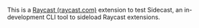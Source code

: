 This is a [Raycast (raycast.com)](https://raycast.com) extension to test Sidecast, an in-development CLI tool to sideload Raycast extensions.

